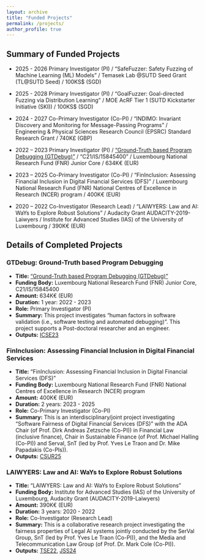 ```yaml
---
layout: archive
title: "Funded Projects"
permalink: /projects/
author_profile: true
---
```


Summary of Funded Projects 
----------------------------------

* 2025 - 2026 Primary Investigator (PI) / “SafeFuzzer: Safety Fuzzing of Machine Learning (ML) Models” / Temasek Lab @SUTD Seed Grant (TL@SUTD Seed) / 100KS$ (SGD)

* 2025 - 2028 Primary Investigator (PI) / “GoalFuzzer: Goal-directed Fuzzing via Distribution Learning” / MOE AcRF Tier 1 (SUTD Kickstarter Initiative (SKI)) / 100KS$ (SGD)

* 2024 - 2027 Co-Primary Investigator (Co-PI) / “INDIMO: Invariant Discovery and Monitoring for Message-Passing Programs” / Engineering & Physical Sciences Research Council (EPSRC) Standard Research Grant / 740K£ (GBP)

* 2022 – 2023 Primary Investigator (PI) / [“Ground-Truth based Program Debugging (GTDebug)”](https://www.fnr.lu/results-2021-core-call/#1620407951711-54861d53-816d) / “C21/IS/15845400” / Luxembourg National Research Fund (FNR) Junior Core / 634K€ (EUR) 

* 2023 – 2025 	Co-Primary Investigator (Co-PI) / “FinInclusion: Assessing Financial Inclusion in Digital Financial Services (DFS)” / Luxembourg National Research Fund (FNR) National Centres of Excellence in Research (NCER) program / 400K€ (EUR) 

* 2020 – 2022 	Co-Investigator (Research Lead) / “LAIWYERS: Law and AI: WaYs to Explore Robust Solutions” / Audacity Grant AUDACITY-2019-Laiwyers / Institute for Advanced Studies (IAS) of the University of Luxembourg / 390K€ (EUR) 


Details of Completed Projects
------------------------

### GTDebug: Ground-Truth based Program Debugging
* **Title:** [“Ground-Truth based Program Debugging (GTDebug)”](https://www.fnr.lu/results-2021-core-call/#1620407951711-54861d53-816d)
* **Funding Body:** Luxembourg National Research Fund (FNR) Junior Core, C21/IS/15845400
* **Amount:** 634K€ (EUR)
* **Duration:** 1 year: 2022 - 2023
* **Role:** Primary Investigator (PI) 
* **Summary:** This project investigates “human factors in software validation (i.e., software testing and automated debugging)”. This project supports a Post-doctoral researcher and an engineer.
* **Outputs:** [ICSE23](https://ieeexplore.ieee.org/abstract/document/10172588)

### FinInclusion: Assessing Financial Inclusion in Digital Financial Services
* **Title:** “FinInclusion: Assessing Financial Inclusion in Digital Financial Services (DFS)”
* **Funding Body:** Luxembourg National Research Fund (FNR) National Centres of Excellence in Research (NCER) program
* **Amount:** 400K€ (EUR)
* **Duration:** 2 years: 2023 - 2025
* **Role:** Co-Primary Investigator (Co-PI)
* **Summary:** This is an interdisciplinary/joint project investigating “Software Fairness of Digital Financial Services (DFS)” with the ADA Chair (of Prof. Dirk Andreas Zetzsche (Co-PI)) in Financial Law (inclusive finance), Chair in Sustainable Finance (of Prof. Michael Halling (Co-PI)) and Serval, SnT (led by Prof. Yves Le Traon and Dr. Mike Papadakis (Co-PIs)).
* **Outputs:** [CSUR25](https://arxiv.org/pdf/2205.08809)

### LAIWYERS: Law and AI: WaYs to Explore Robust Solutions
* **Title:** “LAIWYERS: Law and AI: WaYs to Explore Robust Solutions” 
* **Funding Body:** Institute for Advanced Studies (IAS) of the University of Luxembourg, Audacity Grant (AUDACITY-2019-Laiwyers)
* **Amount:** 390K€ (EUR)
* **Duration:** 3 years: 2020 - 2022
* **Role:** Co-Investigator (Research Lead)
* **Summary:** This is a collaborative research project investigating the fairness properties of Legal AI systems jointly conducted by the SerVal Group, SnT (led by Prof. Yves Le Traon (Co-PI)), and the Media and Telecommunication Law Group (of  Prof. Dr. Mark Cole (Co-PI)).
* **Outputs:** [TSE22](https://ieeexplore.ieee.org/abstract/document/9678017), [JSS24](https://arxiv.org/pdf/2305.13935)